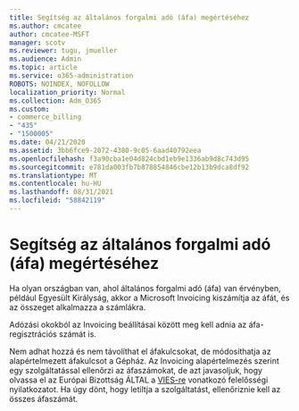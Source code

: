```yaml
---
title: Segítség az általános forgalmi adó (áfa) megértéséhez
ms.author: cmcatee
author: cmcatee-MSFT
manager: scotv
ms.reviewer: tugu, jmueller
ms.audience: Admin
ms.topic: article
ms.service: o365-administration
ROBOTS: NOINDEX, NOFOLLOW
localization_priority: Normal
ms.collection: Adm_O365
ms.custom:
- commerce_billing
- "435"
- "1500005"
ms.date: 04/21/2020
ms.assetid: 3bb6fce9-2072-4380-9c05-6aad40792eea
ms.openlocfilehash: f3a90cba1e04d824cbd1eb9e1336ab9d8c743d95
ms.sourcegitcommit: e781da003fb7b878854846cbe12b13b9dca8df92
ms.translationtype: MT
ms.contentlocale: hu-HU
ms.lasthandoff: 08/31/2021
ms.locfileid: "58842119"
---
```

# <a name="help-understanding-value-added-tax-vat"></a>Segítség az általános forgalmi adó (áfa) megértéséhez

Ha olyan országban van, ahol általános forgalmi adó (áfa) van érvényben, például Egyesült Királyság, akkor a Microsoft Invoicing kiszámítja az áfát, és az összeget alkalmazza a számlákra.
  
Adózási okokból az Invoicing beállításai között meg kell adnia az áfa-regisztrációs számát is.
  
Nem adhat hozzá és nem távolíthat el áfakulcsokat, de módosíthatja az alapértelmezett áfakulcsot a Gépház. Az Invoicing alapértelmezés szerint egy szolgáltatással ellenőrzi az áfaszámokat, de azt javasoljuk, hogy olvassa el az Európai Bizottság ÁLTAL a [VIES-re](https://go.microsoft.com/fwlink/?LinkID=841741) vonatkozó felelősségi nyilatkozatot. Ha úgy dönt, hogy letiltja a szolgáltatást, ellenőriznie kell az összes áfaszámát.